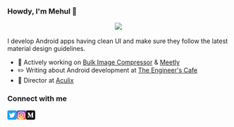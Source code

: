 ### Howdy, I'm Mehul 👋

<p align="center">
  <img width="250" src="https://media.giphy.com/media/KEf7gXqvQ8B3SWnUid/giphy.gif">
</p>

I develop Android apps having clean UI and make sure they follow the latest material design guidelines.

- 🔭 Actively working on [Bulk Image Compressor](https://play.google.com/store/apps/details?id=aculix.bulk.image.compressor) & [Meetly](https://play.google.com/store/apps/details?id=aculix.meetly.app)
- :pencil2: Writing about Android development at [The Engineer's Cafe](https://theengineerscafe.com)
- :office: Director at [Aculix](https://aculix.com)

### Connect with me
<a href="https://twitter.com/mehul4795">
  <img align="left" alt="Mehul Kanzariya Twitter" width="21px" src="https://raw.githubusercontent.com/edent/SuperTinyIcons/099dc12b59179d07d534069bc8551718f786d91a/images/svg/twitter.svg" />
</a>
<a href="https://www.instagram.com/mehul4795">
  <img align="left" alt="Mehul Kanzariya Instagram" width="21px" src="https://raw.githubusercontent.com/edent/SuperTinyIcons/master/images/svg/instagram.svg" />
</a>
<a href="https://medium.com/@mehul4795">
  <img align="left" alt="Mehul Kanzariya Medium" width="21px" src="https://raw.githubusercontent.com/edent/SuperTinyIcons/099dc12b59179d07d534069bc8551718f786d91a/images/svg/medium.svg" />
</a><br/><br/>
